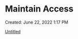 # Maintain Access

Created: June 22, 2022 1:17 PM

[Untitled](Maintain%20Access%2027bc311702c945c9be05a3ac7e7743b2/Untitled%20Database%20ea9c7aebc4414b13a03b16f7bc90b466.csv)